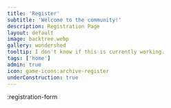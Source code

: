 ```yaml
---
title: 'Register'
subtitle: 'Welcome to the community!'
description: Registration Page
layout: default
image: backtree.webp
gallery: wondershed
tooltip: I don't know if this is currently working.
tags: ['home']
admin: true
icon: game-icons:archive-register
underConstruction: true
---
```


:registration-form